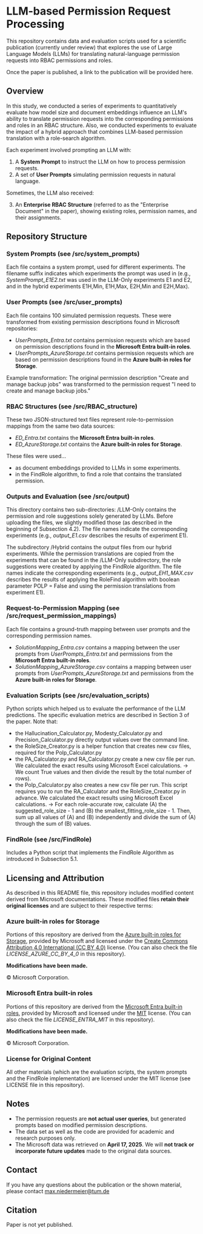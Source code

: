 # LLM-based Permission Request Processing

This repository contains data and evaluation scripts used for a scientific publication (currently under review) that explores the use of Large Language Models (LLMs) for translating natural-language permission requests into RBAC permissions and roles.

Once the paper is published, a link to the publication will be provided here.

## Overview

In this study, we conducted a series of experiments to quantitatively evaluate how model size and document embeddings influence an LLM's ability to translate permission requests into the corresponding permissions and roles in an RBAC structure. Also, we conducted experiments to evaluate the impact of a hybrid approach that combines LLM-based permission translation with a role-search algorithm.

Each experiment involved prompting an LLM with:

1. A **System Prompt** to instruct the LLM on how to process permission requests.
2. A set of **User Prompts** simulating permission requests in natural language.

Sometimes, the LLM also received:

3. An **Enterprise RBAC Structure** (referred to as the "Enterprise Document" in the paper), showing existing roles, permission names, and their assignments.

## Repository Structure

### System Prompts (see /src/system_prompts)

Each file contains a system prompt, used for different experiments. The filename suffix indicates which experiments the prompt was used in (e.g., *SystemPrompt_E1E2.txt* was used in the LLM-Only experiments E1 and E2, and in the hybrid experiments E1H,Min, E1H,Max, E2H,Min and E2H,Max).

### User Prompts (see /src/user_prompts)

Each file contains 100 simulated permission requests. These were transformed from existing permission descriptions found in Microsoft repositories:

- *UserPrompts_Entra.txt* contains permission requests which are based on permission descriptions found in the **Microsoft Entra built-in roles**.
- *UserPrompts_AzureStorage.txt* contains permission requests which are based on permission descriptions found in the **Azure built-in roles for Storage**.

Example transformation:
The original permission description "Create and manage backup jobs" was transformed to the permission request "I need to create and manage backup jobs."

### RBAC Structures (see /src/RBAC_structure)

These two JSON-structured text files represent role-to-permission mappings from the same two data sources:

- *ED_Entra.txt* contains the **Microsoft Entra built-in roles**.
- *ED_AzureStorage.txt* contains the **Azure built-in roles for Storage**.

These files were used...
- as document embeddings provided to LLMs in some experiments.
- in the FindRole algorithm, to find a role that contains the translated permission.

### Outputs and Evaluation (see /src/output)

This directory contains two sub-directories: /LLM-Only contains the permission and role suggestions solely generated by LLMs. Before uploading the files, we slightly modified those (as described in the beginning of Subsection 4.2). The file names indicate the corresponding experiments (e.g., *output_E1.csv* describes the results of experiment E1).

The subdirectory /Hybrid contains the output files from our hybrid experiments. While the permission translations are copied from the experiments that can be found in the /LLM-Only subdirectory, the role suggestions were created by applying the FindRole algorithm. The file names indicate the corresponding experiments (e.g., *output_EH1_MAX.csv* describes the results of applying the RoleFind algorithm with boolean parameter POLP = False and using the permission translations from experiment E1).

### Request-to-Permission Mapping (see /src/request_permission_mappings)

Each file contains a ground-truth mapping between user prompts and the corresponding permission names.

- *SolutionMapping_Entra.csv* contains a mapping between the user prompts from *UserPrompts_Entra.txt* and permissions from the **Microsoft Entra built-in roles**.
- *SolutionMapping_AzureStorage.csv* contains a mapping between user prompts from *UserPrompts_AzureStorage.txt* and permissions from the **Azure built-in roles for Storage**.

### Evaluation Scripts (see /src/evaluation_scripts)

Python scripts which helped us to evaluate the performance of the LLM predictions. The specific evaluation metrics are described in Section 3 of the paper.
Note that:

- the Hallucination_Calculator.py, Modesty_Calculator.py and Precision_Calculator.py directly output values over the command line.
- the RoleSize_Creator.py is a helper function that creates new csv files, required for the Polp_Calculator.py
- the PA_Calculator.py and RA_Calculator.py create a new csv file per run. We calculated the exact results using Microsoft Excel calculations. -> We count True values and then divide the result by the total number of rows).
- the Polp_Calculator.py also creates a new csv file per run. This script requires you to run the RA_Calculator and the RoleSize_Creator.py in advance. We calculated the exact results using Microsoft Excel calculations. -> For each role-accurate row, calculate (A) the suggested_role_size - 1 and (B) the smallest_fitting_role_size - 1. Then, sum up all values of (A) and (B) independently and divide the sum of (A) through the sum of (B) values.
 
### FindRole (see /src/FindRole)

Includes a Python script that implements the FindRole Algorithm as introduced in Subsection 5.1.

## Licensing and Attribution

As described in this README file, this repository includes modified content derived from Microsoft documentations.
These modified files **retain their original licenses** and are subject to their respective terms:

### Azure built-in roles for Storage

Portions of this repository are derived from the [Azure built-in roles for Storage](https://github.com/MicrosoftDocs/azure-docs/blob/main/articles/role-based-access-control/built-in-roles/storage.md), provided by Microsoft and licensed under the [Create Commons Attribution 4.0 International (CC BY 4.0)](https://github.com/MicrosoftDocs/azure-docs/blob/main/LICENSE) license. (You can also check the file *LICENSE_AZURE_CC_BY_4_0* in this repository).

**Modifications have been made.**

© Microsoft Corporation.

### Microsoft Entra built-in roles

Portions of this repository are derived from the [Microsoft Entra built-in roles](https://github.com/MicrosoftDocs/entra-docs/blob/main/docs/identity/role-based-access-control/permissions-reference.md), provided by Microsoft and licensed under the [MIT](https://github.com/MicrosoftDocs/entra-docs/blob/main/LICENSE) license. (You can also check the file *LICENSE_ENTRA_MIT* in this repository).

**Modifications have been made.**

© Microsoft Corporation.

### License for Original Content

All other materials (which are the evaluation scripts, the system prompts and the FindRole implementation) are licensed under the MIT license (see LICENSE file in this repository).

## Notes

- The permission requests are **not actual user queries**, but generated prompts based on modified permission descriptions.
- The data set as well as the code are provided for academic and research purposes only.
- The Microsoft data was retrieved on **April 17, 2025**. We will **not track or incorporate future updates** made to the original data sources.

## Contact

If you have any questions about the publication or the shown material, please contact max.niedermeier@tum.de

## Citation 

Paper is not yet published.
